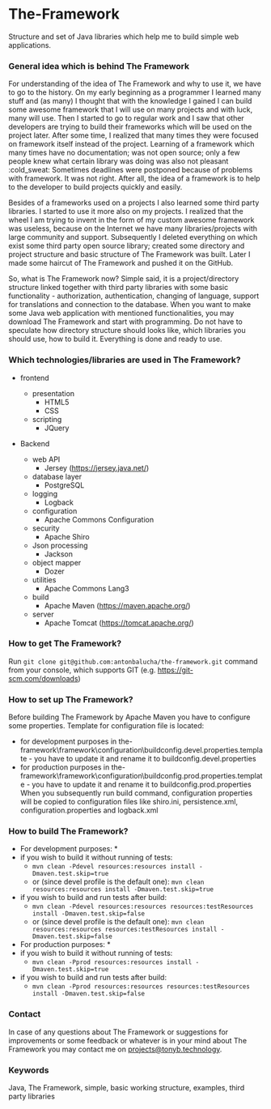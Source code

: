 # The-Framework

Structure and set of Java libraries which help me to build simple web applications.

### General idea which is behind The Framework
<p>
For understanding of the idea of The Framework and why to use it, we have to go to the history. 
On my early beginning as a programmer I learned many stuff and (as many) I thought that with the knowledge I gained I can build some awesome framework that I will use on many projects and with luck, many will use. Then I started to go to regular work and I saw that other developers are trying to build their frameworks which will be used on the project later. After some time, I realized that many times they were focused on framework itself instead of the project. Learning of a framework which many times have no documentation; was not open source; only a few people knew what certain library was doing was also not pleasant :cold_sweat: Sometimes deadlines were postponed because of problems with framework. It was not right. After all, the idea of a framework is to help to the developer to build projects quickly and easily. 
</p>
<p>
Besides of a frameworks used on a projects I also learned some third party libraries. I started to use it more also on my projects. I realized that the wheel I am trying to invent in the form of my custom awesome framework was useless, because on the Internet we have many libraries/projects with large community and support. Subsequently I deleted everything on which exist some third party open source library; created some directory and project structure and basic structure of The Framework was built. Later I made some haircut of The Framework and pushed it on the GitHub. 
</p>
<p>
So, what is The Framework now? Simple said, it is a project/directory structure linked together with third party libraries with some basic functionality - authorization, authentication, changing of language, support for translations and connection to the database. When you want to make some Java web application with mentioned functionalities, you may download The Framework and start with programming. Do not have to speculate how directory structure should looks like, which libraries you should use, how to build it. Everything is done and ready to use. 
</p>

### Which technologies/libraries are used in The Framework?
* frontend
   * presentation
      * HTML5
	  * CSS
   * scripting
      * JQuery

* Backend
   * web API
      * Jersey (https://jersey.java.net/)
   * database layer
      * PostgreSQL
   * logging
      * Logback
   * configuration
      * Apache Commons Configuration
   * security
      * Apache Shiro
   * Json processing
      * Jackson
   * object mapper
      * Dozer
   * utilities
      * Apache Commons Lang3
   * build
      * Apache Maven (https://maven.apache.org/)
   * server
      * Apache Tomcat (https://tomcat.apache.org/)

### How to get The Framework?
Run ```git clone git@github.com:antonbalucha/the-framework.git``` command from your console, which supports GIT (e.g. https://git-scm.com/downloads)

### How to set up The Framework?
Before building The Framework by Apache Maven you have to configure some properties. Template for configuration file is located:
* for development purposes in the-framework\framework\configuration\buildconfig.devel.properties.template - you have to update it and rename it to buildconfig.devel.properties
* for production purposes in the-framework\framework\configuration\buildconfig.prod.properties.template - you have to update it and rename it to buildconfig.prod.properties
When you subsequently run build command, configuration properties will be copied to configuration files like shiro.ini, persistence.xml, configuration.properties and logback.xml

### How to build The Framework?

* For development purposes: *
* if you wish to build it without running of tests:
   * ```mvn clean -Pdevel resources:resources install -Dmaven.test.skip=true``` 
   * or (since devel profile is the default one):  ```mvn clean resources:resources install -Dmaven.test.skip=true```
* if you wish to build and run tests after build:
   * ```mvn clean -Pdevel resources:resources resources:testResources install -Dmaven.test.skip=false```
   * or (since devel profile is the default one): ```mvn clean resources:resources resources:testResources install -Dmaven.test.skip=false```
* For production purposes: *
* if you wish to build it without running of tests:
   * ```mvn clean -Pprod resources:resources install -Dmaven.test.skip=true```
* if you wish to build and run tests after build:
   * ```mvn clean -Pprod resources:resources resources:testResources install -Dmaven.test.skip=false```

### Contact
In case of any questions about The Framework or suggestions for improvements or some feedback or whatever is in your mind about The Framework you may contact me on projects@tonyb.technology.

### Keywords
Java, The Framework, simple, basic working structure, examples, third party libraries